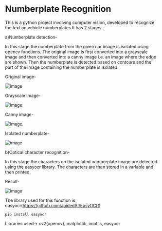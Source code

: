 # Numberplate Recognition
This is a python project involving computer vision, developed to recognize the text on vehicle numberplates.It has 2 stages:-


a)Numberplate detection-

In this stage the numberplate from the given car image is isolated using opencv functions. The original image is first converted into a grayscale image and then converted into a canny image i.e. an image where the edge are shown. Then the numberplate is detected based on contours and the part of the image containing the numberplate is isolated.

Original image-

![image](https://user-images.githubusercontent.com/47482433/132630541-f8185f18-a825-4123-a926-aaf5ad2699b5.png)

Grayscale image-

![image](https://user-images.githubusercontent.com/47482433/132630577-3003a43a-a3f7-4d72-8480-f6fde6f158a7.png)

Canny image-

![image](https://user-images.githubusercontent.com/47482433/132630608-4072d010-a94a-492e-9926-877b090f5089.png)

Isolated numberplate-

![image](https://user-images.githubusercontent.com/47482433/132630653-c386a873-3675-462e-9892-84ab7893ffe9.png)


b)Optical character recognition-

In this stage the characters on the isolated numberplate image are detected using the easyocr library. The characters are then stored in a variable and then printed.

Result-

![image](https://user-images.githubusercontent.com/47482433/132630908-f28c6450-a625-445e-8223-2504d2551c28.png)

The library used for this function is easyocr(https://github.com/JaidedAI/EasyOCR)

```
pip install easyocr
```

Libraries used-> cv2(opencv), matplotlib, imutils, easyocr
